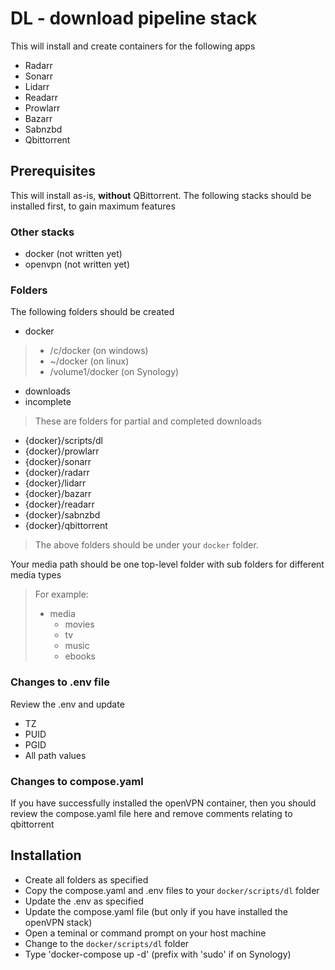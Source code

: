 # DL - download pipeline stack
This will install and create containers for the following apps
- Radarr
- Sonarr
- Lidarr
- Readarr
- Prowlarr
- Bazarr
- Sabnzbd
- Qbittorrent

## Prerequisites
This will install as-is, **without** QBittorrent. The following stacks should be installed first, to gain maximum features
### Other stacks
- docker (not written yet)
- openvpn (not written yet)

### Folders
The following folders should be created
- docker
> - /c/docker (on windows)
> - ~/docker (on linux)
> - /volume1/docker (on Synology)
- downloads
- incomplete
> These are folders for partial and completed downloads
- {docker}/scripts/dl
- {docker}/prowlarr
- {docker}/sonarr
- {docker}/radarr
- {docker}/lidarr
- {docker}/bazarr
- {docker}/readarr
- {docker}/sabnzbd
- {docker}/qbittorrent
> The above folders should be under your `docker` folder.

Your media path should be one top-level folder with sub folders for different media types 
> For example:
> - media
>   - movies
>   - tv
>   - music
>   - ebooks

### Changes to .env file
Review the .env and update
- TZ
- PUID
- PGID
- All path values

### Changes to compose.yaml
If you have successfully installed the openVPN container, then you should review the compose.yaml file here and remove comments relating to qbittorrent

## Installation
- Create all folders as specified
- Copy the compose.yaml and .env files to your `docker/scripts/dl` folder
- Update the .env as specified
- Update the compose.yaml file (but only if you have installed the openVPN stack)
- Open a teminal or command prompt on your host machine
- Change to the `docker/scripts/dl` folder
- Type 'docker-compose up -d' (prefix with 'sudo' if on Synology)